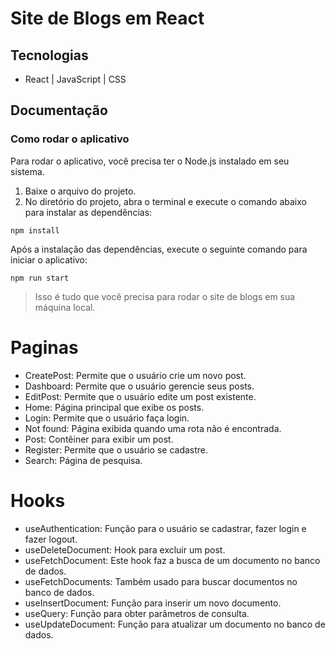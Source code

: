 # Site de Blogs em React

## Tecnologias
- React | JavaScript | CSS

## Documentação
### Como rodar o aplicativo
Para rodar o aplicativo, você precisa ter o Node.js instalado em seu sistema.

1. Baixe o arquivo do projeto.
2. No diretório do projeto, abra o terminal e execute o comando abaixo para instalar as dependências:
```
npm install
```

Após a instalação das dependências, execute o seguinte comando para iniciar o aplicativo:
```
npm run start
```
> Isso é tudo que você precisa para rodar o site de blogs em sua máquina local.

# Paginas

- CreatePost: Permite que o usuário crie um novo post.
- Dashboard: Permite que o usuário gerencie seus posts.
- EditPost: Permite que o usuário edite um post existente.
- Home: Página principal que exibe os posts.
- Login: Permite que o usuário faça login.
- Not found: Página exibida quando uma rota não é encontrada.
- Post: Contêiner para exibir um post.
- Register: Permite que o usuário se cadastre.
- Search: Página de pesquisa.

# Hooks

- useAuthentication: Função para o usuário se cadastrar, fazer login e fazer logout.
- useDeleteDocument: Hook para excluir um post.
- useFetchDocument: Este hook faz a busca de um documento no banco de dados.
- useFetchDocuments: Também usado para buscar documentos no banco de dados.
- useInsertDocument: Função para inserir um novo documento.
- useQuery: Função para obter parâmetros de consulta.
- useUpdateDocument: Função para atualizar um documento no banco de dados.
